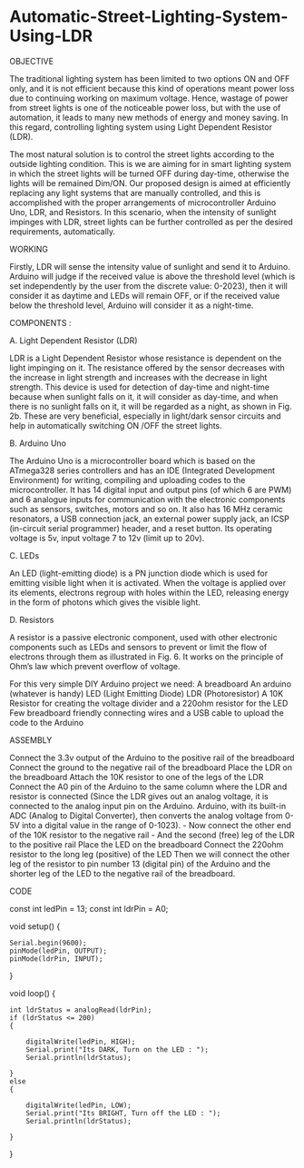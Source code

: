 # Automatic-Street-Lighting-System-Using-LDR
OBJECTIVE

The traditional lighting system has been limited to two options ON and OFF only, and it is not efficient because this kind of operations meant power loss due to continuing working on maximum voltage. Hence, wastage of power from street lights is one of the noticeable power loss, but with the use of automation, it leads to many new methods of energy and money saving. In this regard, controlling lighting system using Light Dependent Resistor (LDR).

The most natural solution is to control the street lights according to the outside lighting condition. This is we are aiming for in smart lighting system in which the street lights will be turned OFF during day-time, otherwise the lights will be remained Dim/ON. Our proposed design is aimed at efficiently replacing any light systems that are manually controlled, and this is accomplished with the proper arrangements of microcontroller Arduino Uno, LDR, and Resistors. In this scenario, when the intensity of sunlight impinges with LDR, street lights can be further controlled as per the desired requirements, automatically. 

WORKING

Firstly, LDR will sense the intensity value of sunlight and send it to Arduino. Arduino will judge if the received value is above the threshold level (which is set independently by the user from the discrete value: 0-2023), then it will consider it as daytime and LEDs will remain OFF, or if the received value below the threshold level, Arduino will consider it as a night-time. 

COMPONENTS : 

A. Light Dependent Resistor (LDR) 

LDR is a Light Dependent Resistor whose resistance is dependent on the light impinging on it. The resistance offered by the sensor decreases with the increase in light strength and increases with the decrease in light strength. This device is used for detection of day-time and night-time because when sunlight falls on it, it will consider as day-time, and when there is no sunlight falls on it, it will be regarded as a night, as shown in Fig. 2b. These are very beneficial, especially in light/dark sensor circuits and help in automatically switching ON /OFF the street lights. 

B. Arduino Uno 

The Arduino Uno  is a microcontroller board which is based on the ATmega328 series controllers and has an IDE (Integrated Development Environment) for writing, compiling and uploading codes to the microcontroller.  It has 14 digital input and output pins (of which 6 are PWM) and 6 analogue inputs for communication with the electronic components such as sensors, switches, motors and so on. It also has 16 MHz ceramic resonators, a USB connection jack, an external power supply jack, an ICSP (in-circuit serial programmer) header, and a reset button. Its operating voltage is 5v, input voltage 7 to 12v (limit up to 20v).

C. LEDs 

An LED (light-emitting diode) is a PN junction diode which is used for emitting visible light when it is activated.  When the voltage is applied over its elements, electrons regroup with holes within the LED, releasing energy in the form of photons which gives the visible light. 

D. Resistors 

A resistor is a passive electronic component, used with other electronic components such as LEDs and sensors to prevent or limit the flow of electrons through them as illustrated in Fig. 6. It works on the principle of Ohm’s law which prevent overflow of voltage.

For this very simple DIY Arduino project we need:
A breadboard
An arduino (whatever is handy)
LED (Light Emitting Diode)
LDR (Photoresistor)
A 10K Resistor for creating the voltage divider and a 220ohm resistor for the LED
Few breadboard friendly connecting wires
and a USB cable to upload the code to the Arduino

ASSEMBLY

Connect the 3.3v output of the Arduino to the positive rail of the breadboard
Connect the ground to the negative rail of the breadboard
Place the LDR on the breadboard
Attach the 10K resistor to one of the legs of the LDR
Connect the A0 pin of the Arduino to the same column where the LDR and resistor is connected (Since the LDR gives out an analog voltage, it is connected to the analog input pin on the Arduino. Arduino, with its built-in ADC (Analog to Digital Converter), then converts the analog voltage from 0-5V into a digital value in the range of 0-1023). - Now connect the other end of the 10K resistor to the negative rail - And the second (free) leg of the LDR to the positive rail
Place the LED on the breadboard
Connect the 220ohm resistor to the long leg (positive) of the LED
Then we will connect the other leg of the resistor to pin number 13 (digital pin) of the Arduino
and the shorter leg of the LED to the negative rail of the breadboard.

CODE

const int ledPin = 13;
const int ldrPin = A0;
 
 
void setup() 
{
 
	Serial.begin(9600);
	pinMode(ledPin, OUTPUT);
	pinMode(ldrPin, INPUT);
 
}
 
 
void loop() 
{
 
	int ldrStatus = analogRead(ldrPin);
	if (ldrStatus <= 200) 
	{
 
  		digitalWrite(ledPin, HIGH);  
		Serial.print("Its DARK, Turn on the LED : ");  
		Serial.println(ldrStatus);
 
	} 
	else 
	{
 
  		digitalWrite(ledPin, LOW);  
		Serial.print("Its BRIGHT, Turn off the LED : ");  
		Serial.println(ldrStatus);	
 
	}
 
}
 
 
 
 
 
 
 
 
 
 
 
 
 
 
 
